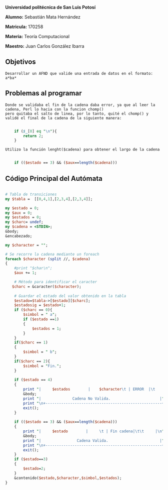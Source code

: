 **Universidad politécnica de San Luis Potosí**

**Alumno:** Sebastián Mata Hernández

**Matricula:** 170258

**Materia:** Teoría Computacional

**Maestro:** Juan Carlos González Ibarra 
 
## Objetivos
	Desarrollar un AFND que valide una entrada de datos en el formato: a*ba*

## Problemas al programar  
	Donde se validaba el fin de la cadena daba error, ya que al leer la cadena, Perl lo hacia con la funcion chomp()
	pero quitaba el salto de linea, por lo tanto, quité el chomp() y validé el final de la cadena de la siguiente manera:
```Perl

 	if ($_[0] eq "\n"){
		return 2;            
	}

```

	Utilizo la función lenght($cadena) para obtener el largo de la cadena

```Perl

 	if (($estado == 3) && ($aux==length($cadena)))

```

## Código Principal del Autómata

```Perl

# Tabla de transiciones
my $tabla =  [[0,4,1],[2,3,4],[2,3,4]];

my $estado = 0;
my $aux = 0;
my $estados = 0;
my $charc= undef;
my $cadena = <STDIN>;
&body;
&encabezado;

my $character = "";

# Se recorre la cadena mediante un foreach
foreach $character (split //, $cadena)
{
    #print "$char\n";
    $aux += 1;

    # Método para identificar el caracter
   $charc = &caracter($character);
    
    # Guardar el estado del valor obtenido en la tabla
    $estado=$tabla->[$estado][$charc];
    $estadosig = $estado+1;
    if ($charc == 0){
        $simbol = " a";
        if ($estado ==1)
        {
            $estados = 1;
        }   
    }
    if($charc == 1)
    {
        $simbol = " b";
    }     
    if($charc == 2){
        $simbol = "Fin.";
    }
    
    if ($estado == 4)
    {
        print "|     $estados        |    $character\t | ERROR  |\t     $estado\t     |\n";
        &body;
        print "|              Cadena No Valida.                      |";
        print "\n+----------------------------------------------------+\n\n";
        exit();
    }
    
    if (($estado == 3) && ($aux==length($cadena)))
    {
        print "|     $estado        |     \t | Fin cadena|\t\t     |\n";
        &body;
        print "|                Cadena Valida.                       |";
        print "\n+----------------------------------------------------+\n\n";
        exit();
    }
    if ($estado==3)
    {
        $estado=2;
    }
    &contenido($estado,$character,$simbol,$estados);       
}

```
